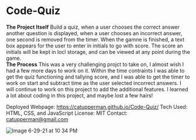 # Code-Quiz
**The Project Itself**
Build a quiz, when a user chooses the correct answer another question is displayed, when a user chooses an incorrect answer, one second is removed from the timer.  When the gamne is finished, a text box appears for the user to enter in initials to go with score.  The score an initials will be kept in locl storage, and can be viewed at any point during the game.   
**The Process**
This was a very challenging projct to take on, I almost wish I had a few more days to work on it.  Within the time contraints I was able to get the quiz functioning and tallying score, and I was able to get the timer to work on start and subtract time as the user selected incorrect answers.  I will continue to work on this project to add the additional features. I learned a lot about coding in this project, and maybe lost a few hairs!

Deployed Webpage: https://catupperman.github.io/Code-Quiz/
Tech Used: HTML, CSS, and JavaScript
License: MIT
Contact: catupperman@gmail.com

![Image 6-29-21 at 10 34 PM](https://user-images.githubusercontent.com/84750356/123893384-4dad7800-d92a-11eb-94c1-79fe42911d89.jpg)
